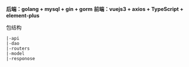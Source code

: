 **后端：golang + mysql + gin + gorm**
**前端：vuejs3 + axios + TypeScript + element-plus**

包结构
```
|-api
|-dao
|-routers
|-model
|-responose
```
